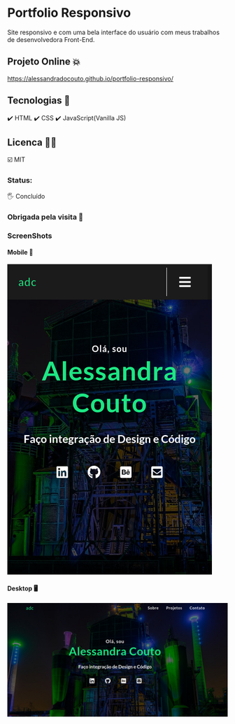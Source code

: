 # Portfolio Responsivo

Site responsivo e com uma bela interface do usuário com meus trabalhos de desenvolvedora Front-End.

## Projeto Online 💥

https://alessandradocouto.github.io/portfolio-responsivo/


## Tecnologias 🥅

✔️ HTML
✔️ CSS
✔️ JavaScript(Vanilla JS)

## Licenca 🏌️‍♀️

☑️ MIT

### Status:

🖐️ Concluído


### Obrigada pela visita 🤙


### ScreenShots 

#### Mobile 📱

![mobileportfolio](https://raw.githubusercontent.com/alessandradocouto/portfolio-responsivo/master/mobile.jpg)


#### Desktop 🖥️

![mobileportfolio](https://raw.githubusercontent.com/alessandradocouto/portfolio-responsivo/master/desktop.jpg)
